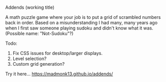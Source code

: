 Addends (working title)

A math puzzle game where your job is to put a grid of scrambled numbers back in order.  Based on a misunderstanding I had many, many years ago when I first saw someone playing sudoku and didn't know what it was.  (Possible name: "Not-Sudoku"?)

Todo:
1. Fix CSS issues for desktop/larger displays.
2. Level selection?
3. Custom grid generation?


Try it here...
https://madmonk13.github.io/addends/
